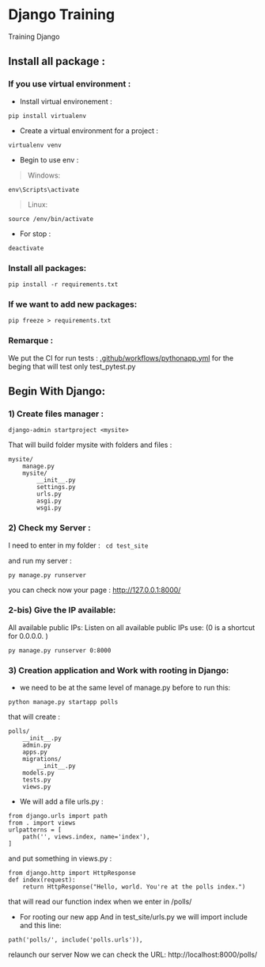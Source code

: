 # Django Training
Training Django 

## Install all package : 

### If you use virtual environment :
* Install virtual environement : 
```
pip install virtualenv
```
* Create a virtual environment for a project : 
```
virtualenv venv
```
* Begin to use env :
> Windows: 
```
env\Scripts\activate
```
> Linux:
```
source /env/bin/activate
```
* For stop : 
```
deactivate
```

### Install all packages:
```
pip install -r requirements.txt
```

### If we want to add new packages:
```
pip freeze > requirements.txt
```
### Remarque :
We put the CI for run tests :
[.github/workflows/pythonapp.yml](https://github.com/YonathanGuez/django_training/blob/master/.github/workflows/pythonapp.yml)
for the beging that will test only test_pytest.py

## Begin With Django:
### 1) Create files manager : 
```
django-admin startproject <mysite>
```
That will build folder mysite with folders and files :
```
mysite/
    manage.py
    mysite/
        __init__.py
        settings.py
        urls.py
        asgi.py
        wsgi.py
```
### 2) Check my Server :
I need to enter in my folder : 
``` cd test_site```

and run my server :
```
py manage.py runserver
```
you can check now your page : http://127.0.0.1:8000/

### 2-bis) Give the IP available:
All available public IPs:
Listen on all available public IPs use: (0 is a shortcut for 0.0.0.0. )
```
py manage.py runserver 0:8000
```

### 3) Creation application and Work with rooting in Django:
* we need to be at the same level of manage.py before to run this:
```
python manage.py startapp polls
```
that will create :
```
polls/
    __init__.py
    admin.py
    apps.py
    migrations/
        __init__.py
    models.py
    tests.py
    views.py
```
* We will add a file urls.py :
```
from django.urls import path
from . import views
urlpatterns = [
    path('', views.index, name='index'),
]
```
and put something in views.py : 
```
from django.http import HttpResponse
def index(request):
    return HttpResponse("Hello, world. You're at the polls index.")
```
that will read our function index when we enter in /polls/

* For rooting our new app
And in test_site/urls.py  we will import include and this line: 
```
path('polls/', include('polls.urls')), 
```
relaunch our server
Now we can check the URL: http://localhost:8000/polls/